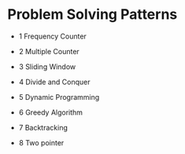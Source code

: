 # Problem Solving Patterns

- 1 Frequency Counter 

- 2 Multiple Counter

- 3 Sliding Window

- 4 Divide and Conquer

- 5 Dynamic Programming

- 6 Greedy Algorithm

- 7 Backtracking

- 8 Two pointer

